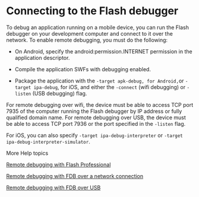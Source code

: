 # Connecting to the Flash debugger

<div>

To debug an application running on a mobile device, you can run the Flash
debugger on your development computer and connect to it over the network. To
enable remote debugging, you must do the following:

- On Android, specify the android:permission.INTERNET permission in the
  application descriptor.

- Compile the application SWFs with debugging enabled.

- Package the application with the `-target apk-debug, for Android,`or
  `-target ipa-debug`, for iOS, and either the `-connect` (wifi debugging) or
  `-listen` (USB debugging) flag.

For remote debugging over wifi, the device must be able to access TCP port 7935
of the computer running the Flash debugger by IP address or fully qualified
domain name. For remote debugging over USB, the device must be able to access
TCP port 7936 or the port specified in the `-listen` flag.

For iOS, you can also specify `-target ipa-debug-interpreter` or
`-target ipa-debug-interpreter-simulator`.

</div>

<div>

<div>

More Help topics

</div>

<div>

[Remote debugging with Flash Professional](WSd106d9f573d8da23-dcd13bd12a7d944d0b-8000.html)

[Remote debugging with FDB over a network connection](WSd106d9f573d8da23-dcd13bd12a7d944d0b-7ffe.html)

[Remote debugging with FDB over USB](WS901d38e593cd1bac7b2281cc12cd6bced97-8000.html)

</div>

<div>



</div>

</div>

